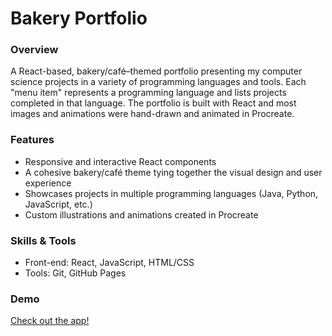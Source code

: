 <h1>Bakery Portfolio</h1> 

<h3>Overview</h3>
A React-based, bakery/café–themed portfolio presenting my computer science projects in a variety of programming languages and tools. Each "menu item" represents a programming language and lists projects completed in that language. The portfolio is built with React and most images and animations were hand-drawn and animated in Procreate. 

<h3>Features</h3>
<ul>
  <li>Responsive and interactive React components</li>
  <li>A cohesive bakery/café theme tying together the visual design and user experience</li>
  <li>Showcases projects in multiple programming languages (Java, Python, JavaScript, etc.)</li>
  <li>Custom illustrations and animations created in Procreate</li>
</ul>

<h3>Skills & Tools</h3>
<ul>
  <li>Front-end: React, JavaScript, HTML/CSS</li>
  <li>Tools: Git, GitHub Pages</li>
</ul>

<h3>Demo</h3>
<a href="https://youtu.be/We0UumIteww?si=JGDZDWVjaDUiqKVn">Check out the app!</a>
